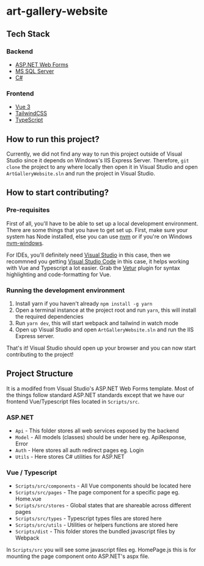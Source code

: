 # art-gallery-website

## Tech Stack

### Backend

- [ASP.NET Web Forms](https://www.tutorialspoint.com/asp.net/asp.net_first_example.htm)
- [MS SQL Server](https://www.microsoft.com/en-us/sql-server)
- [C#](https://docs.microsoft.com/en-us/dotnet/csharp/)

### Frontend

- [Vue 3](https://v3.vuejs.org/guide/introduction.html)
- [TailwindCSS](https://tailwindcss.com/)
- [TypeScript](https://www.typescriptlang.org/)

## How to run this project?

Currently, we did not find any way to run this project outside of Visual Studio since it depends on Windows's IIS Express Server. Therefore, `git clone` the project to any where locally then open it in Visual Studio and open `ArtGalleryWebsite.sln` and run the project in Visual Studio.

## How to start contributing?

### Pre-requisites

First of all, you'll have to be able to set up a local development environment. There are some things that you have to get set up. First, make sure your system has Node installed, else you can use [nvm](https://github.com/nvm-sh/nvm) or if you're on Windows [nvm-windows](https://github.com/coreybutler/nvm-windows).

For IDEs, you'll definitely need [Visual Studio](https://visualstudio.microsoft.com/) in this case, then we recommned you getting [Visual Studio Code](https://code.visualstudio.com/) in this case, it helps working with Vue and Typescript a lot easier. Grab the [Vetur](https://marketplace.visualstudio.com/items?itemName=octref.vetur) plugin for syntax highlighting and code-formatting for Vue.

### Running the development environment

1. Install yarn if you haven't already `npm install -g yarn`
2. Open a terminal instance at the project root and run `yarn`, this will install the required dependencies
3. Run `yarn dev`, this will start webpack and tailwind in watch mode
4. Open up Visual Studio and open `ArtGalleryWebsite.sln` and run the IIS Express server.

That's it! Visual Studio should open up your browser and you can now start contributing to the project!

## Project Structure

It is a modifed from Visual Studio's ASP.NET Web Forms template. Most of the things follow standard ASP.NET standards except that we have our frontend Vue/Typescript files located in `Scripts/src`.

### ASP.NET

- `Api` - This folder stores all web services exposed by the backend
- `Model` - All models (classes) should be under here eg. ApiResponse, Error
- `Auth` - Here stores all auth redirect pages eg. Login
- `Utils` - Here stores C# utilities for ASP.NET

### Vue / Typescript

- `Scripts/src/components` - All Vue components should be located here
- `Scripts/src/pages` - The page component for a specific page eg. Home.vue
- `Scripts/src/stores` - Global states that are shareable across different pages
- `Scripts/src/types` - Typescript types files are stored here
- `Scripts/src/utils` - Utilities or helpers functions are stored here
- `Scripts/dist` - This folder stores the bundled javascript files by Webpack

In `Scripts/src` you will see some javascript files eg. HomePage.js this is for mounting the page component onto ASP.NET's aspx file.
